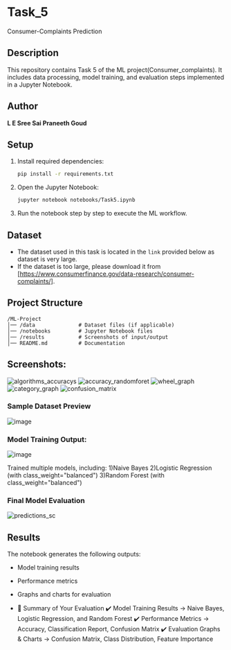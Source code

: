 # Task_5
Consumer-Complaints Prediction
## Description

This repository contains Task 5 of the ML project(Consumer_complaints). It includes data processing, model training, and evaluation steps implemented in a Jupyter Notebook.

## Author

**L E Sree Sai Praneeth Goud**

## Setup

1. Install required dependencies:
   ```sh
   pip install -r requirements.txt
   ```
2. Open the Jupyter Notebook:
   ```sh
   jupyter notebook notebooks/Task5.ipynb
   ```
3. Run the notebook step by step to execute the ML workflow.

## Dataset

- The dataset used in this task is located in the `link` provided below as dataset is very large.
- If the dataset is too large, please download it from [https://www.consumerfinance.gov/data-research/consumer-complaints/].

## Project Structure

```
/ML-Project
│── /data              # Dataset files (if applicable)
│── /notebooks         # Jupyter Notebook files
│── /results           # Screenshots of input/output
│── README.md          # Documentation
```

## Screenshots:
![algorithms_accuracys](https://github.com/user-attachments/assets/c50b0ce7-9342-4175-a2c7-a19d104869eb)
![accuracy_randomforet](https://github.com/user-attachments/assets/876bf0d0-158b-4d2f-b377-6d362a3dbfa8)
![wheel_graph](https://github.com/user-attachments/assets/204fae81-cf1f-47f4-931a-c873b5468c10)
![category_graph](https://github.com/user-attachments/assets/47f32a7c-80cf-4e44-91af-297163011a3a)
![confusion_matrix](https://github.com/user-attachments/assets/0c40beaf-a1bb-4f57-bbb7-7876ed80ba7e)





### Sample Dataset Preview

![image](https://github.com/user-attachments/assets/4bb10be3-0d71-4b9c-850b-45a75b35c91e)


### Model Training Output:

![image](https://github.com/user-attachments/assets/81244fbf-3237-4afc-8b20-c4665950fe92)




Trained multiple models, including:
1)Naive Bayes
2)Logistic Regression (with class_weight="balanced")
3)Random Forest (with class_weight="balanced")



### Final Model Evaluation

![predictions_sc](https://github.com/user-attachments/assets/7e12688b-34c4-4e89-898d-2f3c1defa9fa)



## Results

The notebook generates the following outputs:

- Model training results
- Performance metrics
- Graphs and charts for evaluation

- 🚀 Summary of Your Evaluation
✔️ Model Training Results → Naive Bayes, Logistic Regression, and Random Forest
✔️ Performance Metrics → Accuracy, Classification Report, Confusion Matrix
✔️ Evaluation Graphs & Charts → Confusion Matrix, Class Distribution, Feature Importance
